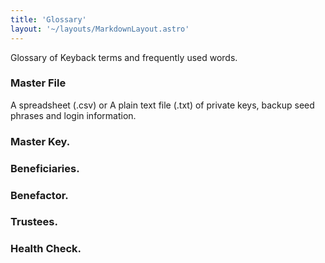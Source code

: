 ```yaml
---
title: 'Glossary'
layout: '~/layouts/MarkdownLayout.astro'
---
```

Glossary of Keyback terms and frequently used words.

### Master File
A spreadsheet (.csv) or A plain text file (.txt) of private keys, backup seed phrases and login information. 


### Master Key.


### Beneficiaries.


### Benefactor.


### Trustees.

### Health Check.
